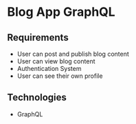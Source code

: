 # Blog App GraphQL

## Requirements

- User can post and publish blog content
- User can view blog content
- Authentication System
- User can see their own profile

## Technologies

- GraphQL
